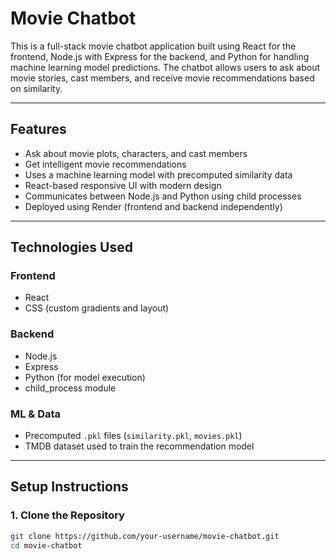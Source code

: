 # Movie Chatbot

This is a full-stack movie chatbot application built using React for the frontend, Node.js with Express for the backend, and Python for handling machine learning model predictions. The chatbot allows users to ask about movie stories, cast members, and receive movie recommendations based on similarity.

---

## Features

- Ask about movie plots, characters, and cast members
- Get intelligent movie recommendations
- Uses a machine learning model with precomputed similarity data
- React-based responsive UI with modern design
- Communicates between Node.js and Python using child processes
- Deployed using Render (frontend and backend independently)

---

## Technologies Used

### Frontend

- React
- CSS (custom gradients and layout)

### Backend

- Node.js
- Express
- Python (for model execution)
- child_process module

### ML & Data

- Precomputed `.pkl` files (`similarity.pkl`, `movies.pkl`)
- TMDB dataset used to train the recommendation model

---

## Setup Instructions

### 1. Clone the Repository

```bash
git clone https://github.com/your-username/movie-chatbot.git
cd movie-chatbot
